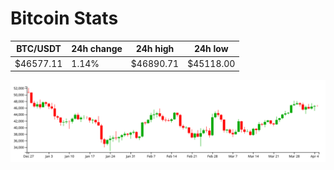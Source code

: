 # Bitcoin Stats

BTC/USDT|24h change|24h high|24h low|
|---|---|---|---|
|$46577.11|1.14%|$46890.71|$45118.00|

<img src="./chart.svg">
